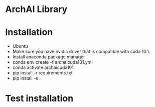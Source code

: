 # ArchAI Library



# Installation

* Ubuntu 
* Make sure you have nvidia driver that is compatible with cuda 10.1. 
* Install anaconda package manager
* conda env create -f archaicuda101.yml
* conda activate archaicuda101
* pip install -r requirements.txt
* pip install -e .

# Test installation
